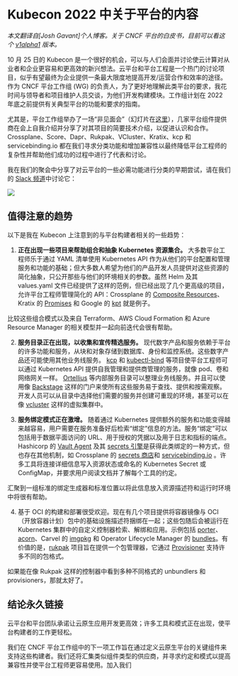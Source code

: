 # Kubecon 2022 中关于平台的内容

*本文翻译自[Josh Gavant]个人博客。关于 CNCF 平台的白皮书，目前可以看这个 [v1alpha1](https://github.com/cncf/tag-app-delivery/blob/platforms-v1alpha1/platforms-whitepaper/v1alpha1/paper.md) 版本。*

10 月 25 日的 Kubecon 是一个很好的机会，可以与人们会面并讨论使云计算对从业者和企业更容易和更高效的新兴想法。云平台和平台工程是一个热门的讨论项目，似乎有望最终为企业提供一条最大限度地提高开发/运营合作和效率的途径。作为 CNCF 平台工作组 (WG) 的负责人，为了更好地理解此类平台的要求，我花时间与领导者和项目维护人员交谈，为他们开发构建模块。工作组计划在 2022 年底之前提供有关典型平台的功能和要求的指南。

尤其是，平台工作组举办了一场“非见面会”（幻灯片在[这里](https://docs.google.com/presentation/d/1LoAzgZe3rJuxHT86Cdj6Tv4-0XpL7nN6SMCl6oN4JbU/)），几家平台组件提供商在会上自我介绍并分享了对其项目的简要技术介绍，以促进认识和合作。 Crossplane、Score、Dapr、Rukpak、VCluster、Kratix、kcp 和 servicebinding.io 都在我们寻求分类功能和增加兼容性以最终降低平台工程师的复杂性并帮助他们成功的过程中进行了代表和讨论。

我在我们的聚会中分享了对云平台的一些必需功能进行分类的早期尝试，请在我们的 [Slack 频道](https://cloud-native.slack.com/archives/C020RHD43BP)中讨论它：

![](https://blog.joshgav.com/assets/platform_components.png)

## 值得注意的趋势

以下是我在 Kubecon 上注意到的与平台构建者相关的一些趋势：

1. **正在出现一些项目来帮助组合和抽象 Kubernetes 资源集合。** 大多数平台工程师乐于通过 YAML 清单使用 Kubernetes API 作为从他们的平台配置和管理服务和功能的基础；但大多数人希望为他们的产品开发人员提供对这些资源的简化抽象，只公开那些与他们的环境相关的参数。虽然 Helm 及其 values.yaml 文件已经提供了这样的范例，但已经出现了几个更高级的项目，允许平台工程师管理简化的 API：Crossplane 的 [Composite Resources](https://crossplane.io/docs/v1.9/concepts/composition.html)、Kratix 的 [Promises](https://kratix.io/docs/workshop/installing-a-promise) 和 Google 的 [kpt](https://kpt.dev/book/02-concepts/01-packages) 就是例子。

比较这些组合模式以及来自 Terraform、AWS Cloud Formation 和 Azure Resource Manager 的相关模型并一起向前迭代会很有帮助。

2. **服务目录正在出现，以收集和宣传精选服务。** 现代数字产品和服务依赖于平台的许多功能和服务，从块和对象存储到数据库、身份和监控系统。这些数字产品还可能使用其他业务线服务。 [kcp](https://docs.kcp.io/kcp/main/concepts/quickstart-tenancy-and-apis/#publish-some-apis-as-a-service-provider) 和 [kubectl-bind](https://github.com/kube-bind/kube-bind) 等项目使平台工程师可以通过 Kubernetes API 提供自我管理和提供商管理的服务，就像 pod、卷和网络网关一样。 [Ortellius](https://ortelius.io/) 等内部服务目录可以整理业务线服务。并且可以使用像 [Backstage](https://backstage.io/) 这样的门户来使所有这些服务易于查找、提供和按需观察。开发人员可以从目录中选择他们需要的服务并创建可重现的环境，甚至可以在像 [vcluster](https://www.vcluster.com/) 这样的虚拟集群中。

3. **服务绑定模式正在激增。** 随着通过 Kubernetes 提供额外的服务和功能变得越来越容易，用户需要在服务准备好后检索“绑定”信息的方法。服务“绑定”可以包括用于数据平面访问的 URL、用于授权的凭据以及用于日志和指标的端点。 Hashicorp 的 [Vault Agent](https://developer.hashicorp.com/vault/docs/agent/template) 及其 [secrets 引擎](https://developer.hashicorp.com/vault/docs/secrets)是获得此类绑定的一种方式，但也存在其他机制，如 Crossplane 的 [secrets 商店](https://github.com/crossplane/crossplane/blob/master/design/design-doc-external-secret-stores.md#api)和 [servicebinding.io](https://servicebinding.io/) 。许多工具将连接详细信息写入资源状态或命名的 Kubernetes Secret 或 ConfigMap，并要求用户阅读文档并了解每个工具的约定。

汇聚到一组标准的绑定生成器和标准位置以将此信息放入资源描述符和运行时环境中将很有帮助。

4. 基于 OCI 的构建和部署很受欢迎。现在有几个项目提供将容器镜像与 OCI（开放容器计划）包中的基础设施描述符捆绑在一起；这些包随后会被运行在 Kubernetes 集群中的自定义控制器检索、解绑和应用。示例包括 [porter](https://porter.sh/architecture/)、[acorn](https://docs.acorn.io/publishing)、Carvel 的 [imgpkg](https://carvel.dev/imgpkg/) 和 Operator Lifecycle Manager 的 [bundles](https://github.com/operator-framework/operator-registry/blob/master/docs/design/operator-bundle.md)。有价值的是，[rukpak](https://github.com/operator-framework/rukpak) 项目旨在提供一个包管理器，它通过 [Provisioner](https://github.com/operator-framework/rukpak/blob/main/docs/provisioners/overview.md) 支持许多不同的包格式。

如果能在像 Rukpak 这样的控制器中看到多种不同格式的 unbundlers 和 provisioners，那就太好了。

## 结论永久链接

云平台和平台团队承诺让云原生应用开发更高效；许多工具和模式正在出现，使平台构建者的工作更轻松。

我们在 CNCF 平台工作组中的下一项工作旨在通过定义云原生平台的关键组件来支持这些构建者。我们还将汇集类似组件类型的供应商，并寻求约定和模式以提高兼容性并使平台工程师更容易使用。加入我们
